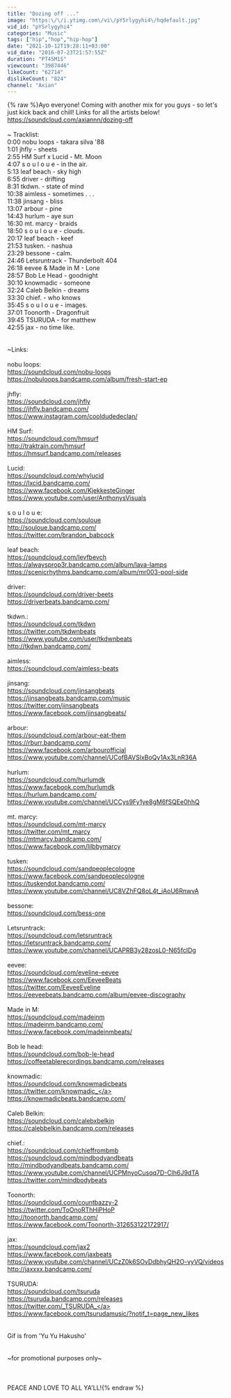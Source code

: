 ```yaml
---
title: "Dozing off ..."
image: "https:\/\/i.ytimg.com\/vi\/pYSrlygyhi4\/hqdefault.jpg"
vid_id: "pYSrlygyhi4"
categories: "Music"
tags: ["hip","hop","hip-hop"]
date: "2021-10-12T19:28:11+03:00"
vid_date: "2016-07-23T21:57:55Z"
duration: "PT45M1S"
viewcount: "3987446"
likeCount: "62714"
dislikeCount: "824"
channel: "Axian"
---
```

{% raw %}Ayo everyone! Coming with another mix for you guys - so let's just kick back and chill! Links for all the artists below!<br /><a rel="nofollow" target="blank" href="https://soundcloud.com/axiannn/dozing-off">https://soundcloud.com/axiannn/dozing-off</a><br /><br />~ Tracklist:<br />0:00 nobu loops - takara silva '88<br />1:01 jhfly - sheets<br />2:55 HM Surf x Lucid - Mt. Moon<br />4:07 s o u l o u e - in the air. <br />5:13 leaf beach - sky high<br />6:55 driver - drifting<br />8:31 tkdwn. - state of mind<br />10:38 aimless - sometimes . . .<br />11:38 jinsang - bliss<br />13:07 arbour - pine<br />14:43 hurlum - aye sun<br />16:30 mt. marcy - braids<br />18:50 s o u l o u e - clouds.<br />20:17 leaf beach - keef<br />21:53 tusken. - nashua<br />23:29 bessone - calm.<br />24:46 Letsruntrack - Thunderbolt 404<br />26:18 eevee &amp; Made in M - Lone<br />28:57 Bob Le Head - goodnight<br />30:10 knowmadic - someone<br />32:24 Caleb Belkin - dreams<br />33:30 chief. - who knows<br />35:45 s o u l o u e - images.<br />37:01 Toonorth - Dragonfruit<br />39:45 TSURUDA - for matthew <br />42:55 jax - no time like. <br /><br /><br />~Links:<br /><br />nobu loops:<br /><a rel="nofollow" target="blank" href="https://soundcloud.com/nobu-loops">https://soundcloud.com/nobu-loops</a><br /><a rel="nofollow" target="blank" href="https://nobuloops.bandcamp.com/album/fresh-start-ep">https://nobuloops.bandcamp.com/album/fresh-start-ep</a><br /><br />jhfly:<br /><a rel="nofollow" target="blank" href="https://soundcloud.com/jhfly">https://soundcloud.com/jhfly</a><br /><a rel="nofollow" target="blank" href="https://jhfly.bandcamp.com/">https://jhfly.bandcamp.com/</a><br /><a rel="nofollow" target="blank" href="https://www.instagram.com/cooldudedeclan/">https://www.instagram.com/cooldudedeclan/</a><br /><br />HM Surf:<br /><a rel="nofollow" target="blank" href="https://soundcloud.com/hmsurf">https://soundcloud.com/hmsurf</a><br /><a rel="nofollow" target="blank" href="http://traktrain.com/hmsurf">http://traktrain.com/hmsurf</a><br /><a rel="nofollow" target="blank" href="https://hmsurf.bandcamp.com/releases">https://hmsurf.bandcamp.com/releases</a><br /><br />Lucid:<br /><a rel="nofollow" target="blank" href="https://soundcloud.com/whylucid">https://soundcloud.com/whylucid</a><br /><a rel="nofollow" target="blank" href="https://lxcid.bandcamp.com/">https://lxcid.bandcamp.com/</a><br /><a rel="nofollow" target="blank" href="https://www.facebook.com/KjekkesteGinger">https://www.facebook.com/KjekkesteGinger</a><br /><a rel="nofollow" target="blank" href="https://www.youtube.com/user/AnthonysVisuals">https://www.youtube.com/user/AnthonysVisuals</a><br /><br />s o u l o u e:<br /><a rel="nofollow" target="blank" href="https://soundcloud.com/souloue">https://soundcloud.com/souloue</a><br /><a rel="nofollow" target="blank" href="http://souloue.bandcamp.com/">http://souloue.bandcamp.com/</a><br /><a rel="nofollow" target="blank" href="https://twitter.com/brandon_babcock">https://twitter.com/brandon_babcock</a><br /><br />leaf beach:<br /><a rel="nofollow" target="blank" href="https://soundcloud.com/levfbevch">https://soundcloud.com/levfbevch</a><br /><a rel="nofollow" target="blank" href="https://alwaysprop3r.bandcamp.com/album/lava-lamps">https://alwaysprop3r.bandcamp.com/album/lava-lamps</a><br /><a rel="nofollow" target="blank" href="https://scenicrhythms.bandcamp.com/album/mr003-pool-side">https://scenicrhythms.bandcamp.com/album/mr003-pool-side</a><br /><br />driver:<br /><a rel="nofollow" target="blank" href="https://soundcloud.com/driver-beets">https://soundcloud.com/driver-beets</a><br /><a rel="nofollow" target="blank" href="https://driverbeats.bandcamp.com/">https://driverbeats.bandcamp.com/</a><br /><br />tkdwn.:<br /><a rel="nofollow" target="blank" href="https://soundcloud.com/tkdwn">https://soundcloud.com/tkdwn</a><br /><a rel="nofollow" target="blank" href="https://twitter.com/tkdwnbeats">https://twitter.com/tkdwnbeats</a><br /><a rel="nofollow" target="blank" href="https://www.youtube.com/user/tkdwnbeats">https://www.youtube.com/user/tkdwnbeats</a><br /><a rel="nofollow" target="blank" href="http://tkdwn.bandcamp.com/">http://tkdwn.bandcamp.com/</a><br /><br />aimless:<br /><a rel="nofollow" target="blank" href="https://soundcloud.com/aimless-beats">https://soundcloud.com/aimless-beats</a><br /><br />jinsang:<br /><a rel="nofollow" target="blank" href="https://soundcloud.com/jinsangbeats">https://soundcloud.com/jinsangbeats</a><br /><a rel="nofollow" target="blank" href="https://jinsangbeats.bandcamp.com/music">https://jinsangbeats.bandcamp.com/music</a><br /><a rel="nofollow" target="blank" href="https://twitter.com/jinsangbeats">https://twitter.com/jinsangbeats</a><br /><a rel="nofollow" target="blank" href="https://www.facebook.com/jinsangbeats/">https://www.facebook.com/jinsangbeats/</a><br /><br />arbour:<br /><a rel="nofollow" target="blank" href="https://soundcloud.com/arbour-eat-them">https://soundcloud.com/arbour-eat-them</a><br /><a rel="nofollow" target="blank" href="https://rburr.bandcamp.com/">https://rburr.bandcamp.com/</a><br /><a rel="nofollow" target="blank" href="https://www.facebook.com/arbourofficial">https://www.facebook.com/arbourofficial</a><br /><a rel="nofollow" target="blank" href="https://www.youtube.com/channel/UCofBAVSlxBoQy1Ax3LnR36A">https://www.youtube.com/channel/UCofBAVSlxBoQy1Ax3LnR36A</a><br /><br />hurlum:<br /><a rel="nofollow" target="blank" href="https://soundcloud.com/hurlumdk">https://soundcloud.com/hurlumdk</a><br /><a rel="nofollow" target="blank" href="https://www.facebook.com/hurlumdk">https://www.facebook.com/hurlumdk</a><br /><a rel="nofollow" target="blank" href="https://hurlum.bandcamp.com/">https://hurlum.bandcamp.com/</a><br /><a rel="nofollow" target="blank" href="https://www.youtube.com/channel/UCCys9Fy1ye8gM6fSQEe0hhQ">https://www.youtube.com/channel/UCCys9Fy1ye8gM6fSQEe0hhQ</a><br /><br />mt. marcy:<br /><a rel="nofollow" target="blank" href="https://soundcloud.com/mt-marcy">https://soundcloud.com/mt-marcy</a><br /><a rel="nofollow" target="blank" href="https://twitter.com/mt_marcy">https://twitter.com/mt_marcy</a><br /><a rel="nofollow" target="blank" href="https://mtmarcy.bandcamp.com/">https://mtmarcy.bandcamp.com/</a><br /><a rel="nofollow" target="blank" href="https://www.facebook.com/lilbbymarcy">https://www.facebook.com/lilbbymarcy</a><br /><br />tusken:<br /><a rel="nofollow" target="blank" href="https://soundcloud.com/sandpeoplecologne">https://soundcloud.com/sandpeoplecologne</a><br /><a rel="nofollow" target="blank" href="https://www.facebook.com/sandpeoplecologne">https://www.facebook.com/sandpeoplecologne</a><br /><a rel="nofollow" target="blank" href="https://tuskendot.bandcamp.com/">https://tuskendot.bandcamp.com/</a><br /><a rel="nofollow" target="blank" href="https://www.youtube.com/channel/UC8VZhFQ8oL4t_iAoU6RnwvA">https://www.youtube.com/channel/UC8VZhFQ8oL4t_iAoU6RnwvA</a><br /><br />bessone:<br /><a rel="nofollow" target="blank" href="https://soundcloud.com/bess-one">https://soundcloud.com/bess-one</a><br /><br />Letsruntrack:<br /><a rel="nofollow" target="blank" href="https://soundcloud.com/letsruntrack">https://soundcloud.com/letsruntrack</a><br /><a rel="nofollow" target="blank" href="https://letsruntrack.bandcamp.com/">https://letsruntrack.bandcamp.com/</a><br /><a rel="nofollow" target="blank" href="https://www.youtube.com/channel/UCAPRB3y28zosL0-N65fcIDg">https://www.youtube.com/channel/UCAPRB3y28zosL0-N65fcIDg</a><br /><br />eevee:<br /><a rel="nofollow" target="blank" href="https://soundcloud.com/eveline-eevee">https://soundcloud.com/eveline-eevee</a><br /><a rel="nofollow" target="blank" href="https://www.facebook.com/EeveeBeats">https://www.facebook.com/EeveeBeats</a><br /><a rel="nofollow" target="blank" href="https://twitter.com/EeveeEveline">https://twitter.com/EeveeEveline</a><br /><a rel="nofollow" target="blank" href="https://eeveebeats.bandcamp.com/album/eevee-discography">https://eeveebeats.bandcamp.com/album/eevee-discography</a><br /><br />Made in M:<br /><a rel="nofollow" target="blank" href="https://soundcloud.com/madeinm">https://soundcloud.com/madeinm</a><br /><a rel="nofollow" target="blank" href="https://madeinm.bandcamp.com/">https://madeinm.bandcamp.com/</a><br /><a rel="nofollow" target="blank" href="https://www.facebook.com/madeinmbeats/">https://www.facebook.com/madeinmbeats/</a><br /><br />Bob le head:<br /><a rel="nofollow" target="blank" href="https://soundcloud.com/bob-le-head">https://soundcloud.com/bob-le-head</a><br /><a rel="nofollow" target="blank" href="https://coffeetablerecordings.bandcamp.com/releases">https://coffeetablerecordings.bandcamp.com/releases</a><br /><br />knowmadic:<br /><a rel="nofollow" target="blank" href="https://soundcloud.com/knowmadicbeats">https://soundcloud.com/knowmadicbeats</a><br /><a rel="nofollow" target="blank" href="https://twitter.com/knowmadic_">https://twitter.com/knowmadic_</a><br /><a rel="nofollow" target="blank" href="https://knowmadicbeats.bandcamp.com/">https://knowmadicbeats.bandcamp.com/</a><br /><br />Caleb Belkin:<br /><a rel="nofollow" target="blank" href="https://soundcloud.com/calebxbelkin">https://soundcloud.com/calebxbelkin</a><br /><a rel="nofollow" target="blank" href="https://calebbelkin.bandcamp.com/releases">https://calebbelkin.bandcamp.com/releases</a><br /><br />chief.:<br /><a rel="nofollow" target="blank" href="https://soundcloud.com/chieffrombmb">https://soundcloud.com/chieffrombmb</a><br /><a rel="nofollow" target="blank" href="https://soundcloud.com/mindbodyandbeats">https://soundcloud.com/mindbodyandbeats</a><br /><a rel="nofollow" target="blank" href="http://mindbodyandbeats.bandcamp.com/">http://mindbodyandbeats.bandcamp.com/</a><br /><a rel="nofollow" target="blank" href="https://www.youtube.com/channel/UCPMnyoCusqq7D-Clh6J9dTA">https://www.youtube.com/channel/UCPMnyoCusqq7D-Clh6J9dTA</a><br /><a rel="nofollow" target="blank" href="https://twitter.com/mindbodybeats">https://twitter.com/mindbodybeats</a><br /><br />Toonorth:<br /><a rel="nofollow" target="blank" href="https://soundcloud.com/countbazzy-2">https://soundcloud.com/countbazzy-2</a><br /><a rel="nofollow" target="blank" href="https://twitter.com/ToOnoRThHiPHoP">https://twitter.com/ToOnoRThHiPHoP</a><br /><a rel="nofollow" target="blank" href="http://toonorth.bandcamp.com/">http://toonorth.bandcamp.com/</a><br /><a rel="nofollow" target="blank" href="https://www.facebook.com/Toonorth-312653122172917/">https://www.facebook.com/Toonorth-312653122172917/</a><br /><br />jax:<br /><a rel="nofollow" target="blank" href="https://soundcloud.com/jax2">https://soundcloud.com/jax2</a><br /><a rel="nofollow" target="blank" href="https://www.facebook.com/jaxbeats">https://www.facebook.com/jaxbeats</a><br /><a rel="nofollow" target="blank" href="https://www.youtube.com/channel/UCzZ0k6SOvDdbhyQH2O-vyVQ/videos">https://www.youtube.com/channel/UCzZ0k6SOvDdbhyQH2O-vyVQ/videos</a><br /><a rel="nofollow" target="blank" href="http://jaxxxx.bandcamp.com/">http://jaxxxx.bandcamp.com/</a><br /><br />TSURUDA:<br /><a rel="nofollow" target="blank" href="https://soundcloud.com/tsuruda">https://soundcloud.com/tsuruda</a><br /><a rel="nofollow" target="blank" href="https://tsuruda.bandcamp.com/releases">https://tsuruda.bandcamp.com/releases</a><br /><a rel="nofollow" target="blank" href="https://twitter.com/_TSURUDA_">https://twitter.com/_TSURUDA_</a><br /><a rel="nofollow" target="blank" href="https://www.facebook.com/tsurudamusic/?notif_t=page_new_likes">https://www.facebook.com/tsurudamusic/?notif_t=page_new_likes</a><br /><br /><br />Gif is from 'Yu Yu Hakusho'<br /><br /><br />~for promotional purposes only~<br /><br /><br /><br />PEACE AND LOVE TO ALL YA'LL!{% endraw %}
